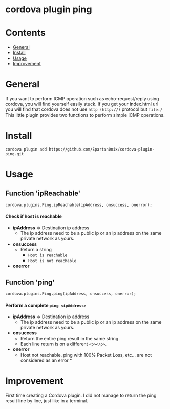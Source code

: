 # cordova plugin ping

# Contents
* [General](#general)
* [Install](#install)
* [Usage](#usage)
* [Improvement](#improvement)

# General
If you want to perform ICMP operation such as echo-request/reply using cordova, you will find yourself easily stuck.
If you get your index.html url you will find that cordova does not use ```http (http://)``` protocol but ```file:/```
This little plugin provides two functions to perform simple ICMP operations.

# Install
```
cordova plugin add https://github.com/Spartan0nix/cordova-plugin-ping.git
```

# Usage

## Function 'ipReachable'
``` cordova.plugins.Ping.ipReachable(ipAddress, onsuccess, onerror);  ```
#### Check if host is reachable

   * **ipAddress** => Destination ip address 
      * The ip address need to be a public ip or an ip address on the same private network as yours.
   * **onsuccess**
      * Return a string 
        * ``` Host is reachable ```
        * ``` Host is not reachable ```
   * **onerror**
   
   
## Function 'ping'
``` cordova.plugins.Ping.ping(ipAddress, onsuccess, onerror);  ```
#### Perform a complete ``` ping <ipAddress> ```

   * **ipAddress** => Destination ip address 
      * The ip address need to be a public ip or an ip address on the same private network as yours.
   * **onsuccess**
      * Return the entire ping result in the same string.
      * Each line return is on a different ```<p></p>```.
   * **onerror**
      * Host not reachable, ping with 100% Packet Loss, etc... are not considered as an error *   

# Improvement
First time creating a Cordova plugin.
I did not manage to return the ping result line by line, just like in a terminal.
